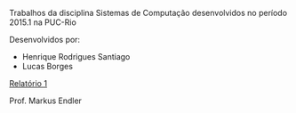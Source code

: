 Trabalhos da disciplina Sistemas de Computação desenvolvidos no período 2015.1 na PUC-Rio

Desenvolvidos por:

- Henrique Rodrigues Santiago
- Lucas Borges

[Relatório 1](https://docs.google.com/document/d/1Q4bhWHoRm2Y3-Y-fHqo85T064jbAREVXwbQtTo-pYew)

Prof.
Markus Endler
